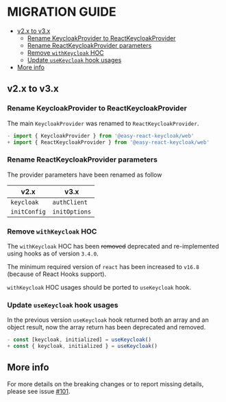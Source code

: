 # MIGRATION GUIDE <!-- omit in toc -->

- [v2.x to v3.x](#v2x-to-v3x)
  - [Rename KeycloakProvider to ReactKeycloakProvider](#rename-keycloakprovider-to-reactkeycloakprovider)
  - [Rename ReactKeycloakProvider parameters](#rename-reactkeycloakprovider-parameters)
  - [Remove `withKeycloak` HOC](#remove-withkeycloak-hoc)
  - [Update `useKeycloak` hook usages](#update-usekeycloak-hook-usages)
- [More info](#more-info)

## v2.x to v3.x

### Rename KeycloakProvider to ReactKeycloakProvider

The main `KeycloakProvider` was renamed to `ReactKeycloakProvider`.

```ts
- import { KeycloakProvider } from '@easy-react-keycloak/web'
+ import { ReactKeycloakProvider } from '@easy-react-keycloak/web'
```

### Rename ReactKeycloakProvider parameters

The provider parameters have been renamed as follow

| v2.x         | v3.x          |
| ------------ | ------------- |
| `keycloak`   | `authClient`  |
| `initConfig` | `initOptions` |

### Remove `withKeycloak` HOC

The `withKeycloak` HOC has been ~~removed~~ deprecated and re-implemented using hooks as of version `3.4.0`.

The minimum required version of `react` has been increased to `v16.8` (because of React Hooks support).

`withKeycloak` HOC usages should be ported to `useKeycloak` hook.

### Update `useKeycloak` hook usages

In the previous version `useKeycloak` hook returned both an array and an object result, now the array return has been deprecated and removed.

```ts
- const [keycloak, initialized] = useKeycloak()
+ const { keycloak, initialized } = useKeycloak()
```

## More info

For more details on the breaking changes or to report missing details, please see issue [#101](https://github.com/react-keycloak/react-keycloak/issues/101).
